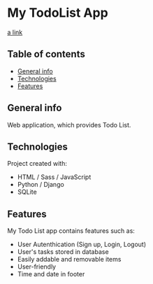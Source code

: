 # My TodoList App

[a link](
http://awesome-todo-list.herokuapp.com/
)

## Table of contents
* [General info](#general-info)
* [Technologies](#technologies)
* [Features](#features)

## General info
Web application, which provides Todo List.
	
## Technologies
Project created with:
* HTML / Sass / JavaScript
* Python / Django
* SQLite

## Features
My Todo List app contains features such as:
* User Autenthication (Sign up, Login, Logout)
* User's tasks stored in database 
* Easily addable and removable items
* User-friendly
* Time and date in footer
